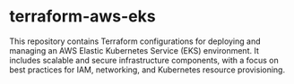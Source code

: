 # terraform-aws-eks
This repository contains Terraform configurations for deploying and managing an AWS Elastic Kubernetes Service (EKS) environment. It includes scalable and secure infrastructure components, with a focus on best practices for IAM, networking, and Kubernetes resource provisioning.
